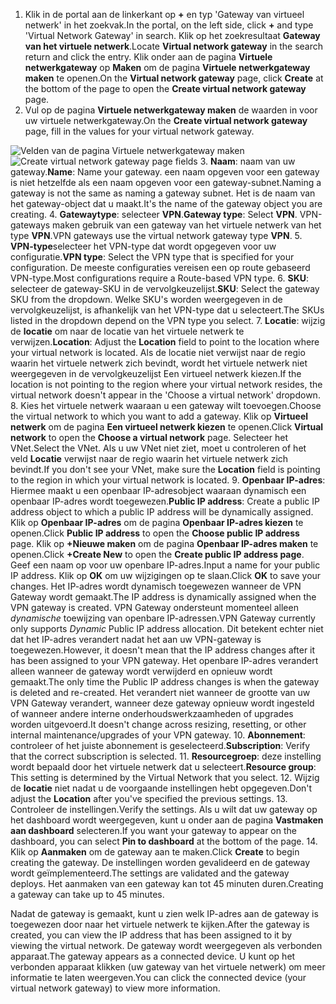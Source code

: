 1. <span data-ttu-id="c9a48-101">Klik in de portal aan de linkerkant op **+** en typ 'Gateway van virtueel netwerk' in het zoekvak.</span><span class="sxs-lookup"><span data-stu-id="c9a48-101">In the portal, on the left side, click **+** and type 'Virtual Network Gateway' in search.</span></span> <span data-ttu-id="c9a48-102">Klik op het zoekresultaat **Gateway van het virtuele netwerk**.</span><span class="sxs-lookup"><span data-stu-id="c9a48-102">Locate **Virtual network gateway** in the search return and click the entry.</span></span> <span data-ttu-id="c9a48-103">Klik onder aan de pagina **Virtuele netwerkgateway** op **Maken** om de pagina **Virtuele netwerkgateway maken** te openen.</span><span class="sxs-lookup"><span data-stu-id="c9a48-103">On the **Virtual network gateway** page, click **Create** at the bottom of the page to open the **Create virtual network gateway** page.</span></span>
2. <span data-ttu-id="c9a48-104">Vul op de pagina **Virtuele netwerkgateway maken** de waarden in voor uw virtuele netwerkgateway.</span><span class="sxs-lookup"><span data-stu-id="c9a48-104">On the **Create virtual network gateway** page, fill in the values for your virtual network gateway.</span></span>

  <span data-ttu-id="c9a48-105">![Velden van de pagina Virtuele netwerkgateway maken](./media/vpn-gateway-add-gw-p2s-rm-portal-include/p2sgw.png "Velden van de pagina Virtuele netwerkgateway maken")</span><span class="sxs-lookup"><span data-stu-id="c9a48-105">![Create virtual network gateway page fields](./media/vpn-gateway-add-gw-p2s-rm-portal-include/p2sgw.png "Create virtual network gateway page fields")</span></span>
3. <span data-ttu-id="c9a48-106">**Naam**: naam van uw gateway.</span><span class="sxs-lookup"><span data-stu-id="c9a48-106">**Name**: Name your gateway.</span></span> <span data-ttu-id="c9a48-107">een naam opgeven voor een gateway is niet hetzelfde als een naam opgeven voor een gateway-subnet.</span><span class="sxs-lookup"><span data-stu-id="c9a48-107">Naming a gateway is not the same as naming a gateway subnet.</span></span> <span data-ttu-id="c9a48-108">Het is de naam van het gateway-object dat u maakt.</span><span class="sxs-lookup"><span data-stu-id="c9a48-108">It's the name of the gateway object you are creating.</span></span>
4. <span data-ttu-id="c9a48-109">**Gatewaytype**: selecteer **VPN**.</span><span class="sxs-lookup"><span data-stu-id="c9a48-109">**Gateway type**: Select **VPN**.</span></span> <span data-ttu-id="c9a48-110">VPN-gateways maken gebruik van een gateway van het virtuele netwerk van het type **VPN**.</span><span class="sxs-lookup"><span data-stu-id="c9a48-110">VPN gateways use the virtual network gateway type **VPN**.</span></span>
5. <span data-ttu-id="c9a48-111">**VPN-type**selecteer het VPN-type dat wordt opgegeven voor uw configuratie.</span><span class="sxs-lookup"><span data-stu-id="c9a48-111">**VPN type**: Select the VPN type that is specified for your configuration.</span></span> <span data-ttu-id="c9a48-112">De meeste configuraties vereisen een op route gebaseerd VPN-type.</span><span class="sxs-lookup"><span data-stu-id="c9a48-112">Most configurations require a Route-based VPN type.</span></span>
6. <span data-ttu-id="c9a48-113">**SKU**: selecteer de gateway-SKU in de vervolgkeuzelijst.</span><span class="sxs-lookup"><span data-stu-id="c9a48-113">**SKU**: Select the gateway SKU from the dropdown.</span></span> <span data-ttu-id="c9a48-114">Welke SKU's worden weergegeven in de vervolgkeuzelijst, is afhankelijk van het VPN-type dat u selecteert.</span><span class="sxs-lookup"><span data-stu-id="c9a48-114">The SKUs listed in the dropdown depend on the VPN type you select.</span></span>
7. <span data-ttu-id="c9a48-115">**Locatie**: wijzig de **locatie** om naar de locatie van het virtuele netwerk te verwijzen.</span><span class="sxs-lookup"><span data-stu-id="c9a48-115">**Location**: Adjust the **Location** field to point to the location where your virtual network is located.</span></span> <span data-ttu-id="c9a48-116">Als de locatie niet verwijst naar de regio waarin het virtuele netwerk zich bevindt, wordt het virtuele netwerk niet weergegeven in de vervolgkeuzelijst Een virtueel netwerk kiezen.</span><span class="sxs-lookup"><span data-stu-id="c9a48-116">If the location is not pointing to the region where your virtual network resides, the virtual network doesn't appear in the 'Choose a virtual network' dropdown.</span></span>
8. <span data-ttu-id="c9a48-117">Kies het virtuele netwerk waaraan u een gateway wilt toevoegen.</span><span class="sxs-lookup"><span data-stu-id="c9a48-117">Choose the virtual network to which you want to add a gateway.</span></span> <span data-ttu-id="c9a48-118">Klik op **Virtueel netwerk** om de pagina **Een virtueel netwerk kiezen** te openen.</span><span class="sxs-lookup"><span data-stu-id="c9a48-118">Click **Virtual network** to open the **Choose a virtual network** page.</span></span> <span data-ttu-id="c9a48-119">Selecteer het VNet.</span><span class="sxs-lookup"><span data-stu-id="c9a48-119">Select the VNet.</span></span> <span data-ttu-id="c9a48-120">Als u uw VNet niet ziet, moet u controleren of het veld **Locatie** verwijst naar de regio waarin het virtuele netwerk zich bevindt.</span><span class="sxs-lookup"><span data-stu-id="c9a48-120">If you don't see your VNet, make sure the **Location** field is pointing to the region in which your virtual network is located.</span></span>
9. <span data-ttu-id="c9a48-121">**Openbaar IP-adres**: Hiermee maakt u een openbaar IP-adresobject waaraan dynamisch een openbaar IP-adres wordt toegewezen.</span><span class="sxs-lookup"><span data-stu-id="c9a48-121">**Public IP address**: Create a public IP address object to which a public IP address will be dynamically assigned.</span></span> <span data-ttu-id="c9a48-122">Klik op **Openbaar IP-adres** om de pagina **Openbaar IP-adres kiezen** te openen.</span><span class="sxs-lookup"><span data-stu-id="c9a48-122">Click **Public IP address** to open the **Choose public IP address** page.</span></span> <span data-ttu-id="c9a48-123">Klik op **+Nieuwe maken** om de pagina **Openbaar IP-adres maken** te openen.</span><span class="sxs-lookup"><span data-stu-id="c9a48-123">Click **+Create New** to open the **Create public IP address page**.</span></span> <span data-ttu-id="c9a48-124">Geef een naam op voor uw openbare IP-adres.</span><span class="sxs-lookup"><span data-stu-id="c9a48-124">Input a name for your public IP address.</span></span> <span data-ttu-id="c9a48-125">Klik op **OK** om uw wijzigingen op te slaan.</span><span class="sxs-lookup"><span data-stu-id="c9a48-125">Click **OK** to save your changes.</span></span> <span data-ttu-id="c9a48-126">Het IP-adres wordt dynamisch toegewezen wanneer de VPN Gateway wordt gemaakt.</span><span class="sxs-lookup"><span data-stu-id="c9a48-126">The IP address is dynamically assigned when the VPN gateway is created.</span></span> <span data-ttu-id="c9a48-127">VPN Gateway ondersteunt momenteel alleen *dynamische* toewijzing van openbare IP-adressen.</span><span class="sxs-lookup"><span data-stu-id="c9a48-127">VPN Gateway currently only supports *Dynamic* Public IP address allocation.</span></span> <span data-ttu-id="c9a48-128">Dit betekent echter niet dat het IP-adres verandert nadat het aan uw VPN-gateway is toegewezen.</span><span class="sxs-lookup"><span data-stu-id="c9a48-128">However, it doesn't mean that the IP address changes after it has been assigned to your VPN gateway.</span></span> <span data-ttu-id="c9a48-129">Het openbare IP-adres verandert alleen wanneer de gateway wordt verwijderd en opnieuw wordt gemaakt.</span><span class="sxs-lookup"><span data-stu-id="c9a48-129">The only time the Public IP address changes is when the gateway is deleted and re-created.</span></span> <span data-ttu-id="c9a48-130">Het verandert niet wanneer de grootte van uw VPN Gateway verandert, wanneer deze gateway opnieuw wordt ingesteld of wanneer andere interne onderhoudswerkzaamheden of upgrades worden uitgevoerd.</span><span class="sxs-lookup"><span data-stu-id="c9a48-130">It doesn't change across resizing, resetting, or other internal maintenance/upgrades of your VPN gateway.</span></span>
10. <span data-ttu-id="c9a48-131">**Abonnement**: controleer of het juiste abonnement is geselecteerd.</span><span class="sxs-lookup"><span data-stu-id="c9a48-131">**Subscription**: Verify that the correct subscription is selected.</span></span>
11. <span data-ttu-id="c9a48-132">**Resourcegroep**: deze instelling wordt bepaald door het virtuele netwerk dat u selecteert.</span><span class="sxs-lookup"><span data-stu-id="c9a48-132">**Resource group**: This setting is determined by the Virtual Network that you select.</span></span>
12. <span data-ttu-id="c9a48-133">Wijzig de **locatie** niet nadat u de voorgaande instellingen hebt opgegeven.</span><span class="sxs-lookup"><span data-stu-id="c9a48-133">Don't adjust the **Location** after you've specified the previous settings.</span></span>
13. <span data-ttu-id="c9a48-134">Controleer de instellingen.</span><span class="sxs-lookup"><span data-stu-id="c9a48-134">Verify the settings.</span></span> <span data-ttu-id="c9a48-135">Als u wilt dat uw gateway op het dashboard wordt weergegeven, kunt u onder aan de pagina **Vastmaken aan dashboard** selecteren.</span><span class="sxs-lookup"><span data-stu-id="c9a48-135">If you want your gateway to appear on the dashboard, you can select **Pin to dashboard** at the bottom of the page.</span></span>
14. <span data-ttu-id="c9a48-136">Klik op **Aanmaken** om de gateway aan te maken.</span><span class="sxs-lookup"><span data-stu-id="c9a48-136">Click **Create** to begin creating the gateway.</span></span> <span data-ttu-id="c9a48-137">De instellingen worden gevalideerd en de gateway wordt geïmplementeerd.</span><span class="sxs-lookup"><span data-stu-id="c9a48-137">The settings are validated and the gateway deploys.</span></span> <span data-ttu-id="c9a48-138">Het aanmaken van een gateway kan tot 45 minuten duren.</span><span class="sxs-lookup"><span data-stu-id="c9a48-138">Creating a gateway can take up to 45 minutes.</span></span>

<span data-ttu-id="c9a48-139">Nadat de gateway is gemaakt, kunt u zien welk IP-adres aan de gateway is toegewezen door naar het virtuele netwerk te kijken.</span><span class="sxs-lookup"><span data-stu-id="c9a48-139">After the gateway is created, you can view the IP address that has been assigned to it by viewing the virtual network.</span></span> <span data-ttu-id="c9a48-140">De gateway wordt weergegeven als verbonden apparaat.</span><span class="sxs-lookup"><span data-stu-id="c9a48-140">The gateway appears as a connected device.</span></span> <span data-ttu-id="c9a48-141">U kunt op het verbonden apparaat klikken (uw gateway van het virtuele netwerk) om meer informatie te laten weergeven.</span><span class="sxs-lookup"><span data-stu-id="c9a48-141">You can click the connected device (your virtual network gateway) to view more information.</span></span>